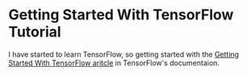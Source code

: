 Getting Started With TensorFlow Tutorial
=======================================

I have started to learn TensorFlow, so getting started with the [Getting Started With TensorFlow aritcle](https://www.tensorflow.org/get_started/get_started) in TensorFlow's documentaion. 
